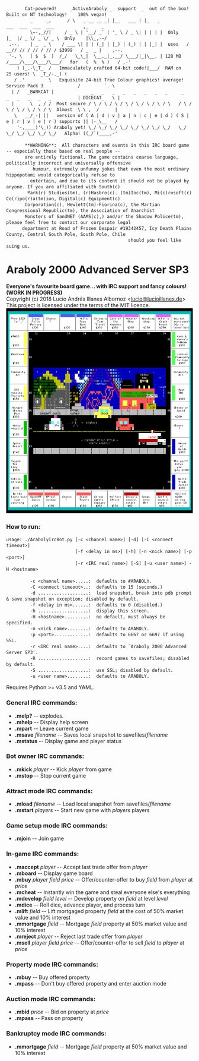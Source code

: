 ```
       Cat-powered!     _ActiveAraboly _  support  _  out of the box!  Built on NT technology!    100% vegan!
         _     _,      / \   _ __ __ _| |__   ___ | |_   _            ___  ___  ___  ___           ,_     _
         \~-,_//|     / _ \ | '__/ _` | '_ \ / _ \| | | | |  Only    |_  |/ _ \/ _ \/ _ \  Only    |\\_,-~/
 .--,    | _  _ \    / ___ \| | | (_| | |_) | (_) | | |_| |  uses   / __// // / // / // / $3999   / _  _ |    ,--.
 '-, \   ( $  $  )  /_/   \_\_|  \__,_|_.__/ \___/|_|\__, | 128 MB /____/\___/\___/\___/   for   (  %  % )   / ,-'
    ) )_.-\_T_  /   Immaculately crafted 64-bit code!|___/  RAM on                      25 users! \  _T_/-._( (
   / .'         \   Exquisite 24-bit True Colour graphics! average!    Service Pack 3             /         `. \
  | /   _BANKCAT |              _   _   _   _   _   _   _   _     _   _   _   _   _   _          | DICECAT_   \ |
  |      \  , / /  Most secure / \ / \ / \ / \ / \ / \ / \ / \   / \ / \ / \ / \ / \ / \  Almost  \ \ ,  /      |
   \   __/_-| ||   version of ( A | d | v | a | n | c | e | d ) ( S | e | r | v | e | r ) supports || |-_\__   /
    '-,____)'\_)) Araboly yet! \_/ \_/ \_/ \_/ \_/ \_/ \_/ \_/   \_/ \_/ \_/ \_/ \_/ \_/   Alpha! ((_/`(____,-'

       **WARNING**:  All characters and events in this IRC board game -- especially those based on real people --
       are entirely fictional. The game contains coarse language, politically incorrect and universally offensive
          humour, extremely unfunny jokes that even the most ordinary hippopotami would categorically refuse to
         entertain, and due to its content it should not be played by anyone. If you are affiliated with South(c)
        Park(r) Studios(tm), (r)Hasbro(c). (tm)Inc(tm), Mi(c)rosoft(r) Co(r)po(r)a(tm)ion, Digital(c) Equipment(c)
       Corporation(c), Hewlett(tm)-Fiorina(c), the Martian Congressional Republic(tm), the Association of Anarchist
       Monsters of SandNET (AAMS(c),) and/or the Shadow Police(tm), please feel free to contact our corporate legal
      department at Road of Frozen Despair #19342457, Icy Death Plains County, Central South Pole, South Pole, Chile
                                              should you feel like suing us.
```

# Araboly 2000 Advanced Server SP3
**Everyone's favourite board game... with IRC support and fancy colours! (WORK IN PROGRESS)**  
Copyright (c) 2018 Lucio Andrés Illanes Albornoz <<lucio@lucioillanes.de>>  
This project is licensed under the terms of the MIT licence.
![Screenshot](https://raw.githubusercontent.com/lalbornoz/araboly/master/assets/images/ArabolyBoardSouth.png "Screenshot")

### How to run:
```
usage: ./ArabolyIrcBot.py [-c <channel name>] [-d] [-C <connect timeout>]
                          [-f <delay in ms>] [-h] [-n <nick name>] [-p <port>]
                          [-r <IRC real name>] [-S] [-u <user name>] -H <hostname>

         -c <channel name>.....:  defaults to #ARABOLY.
         -C <connect timeout>..:  defaults to 15 (seconds.)
         -d ...................:  load snapshot, break into pdb prompt & save snapshot on exception; disabled by default.
         -f <delay in ms>......:  defaults to 0 (disabled.)
         -h ...................:  display this screen.
         -H <hostname>.........:  no default, must always be specified.
         -n <nick name>........:  defaults to ARABOLY.
         -p <port>.............:  defaults to 6667 or 6697 if using SSL.
         -r <IRC real name>....:  defaults to `Araboly 2000 Advanced Server SP3'.
         -R ...................:  record games to savefiles; disabled by default.
         -S ...................:  use SSL; disabled by default.
         -u <user name>........:  defaults to ARABOLY.
```
Requires Python >= v3.5 and YAML.

### General IRC commands:
* **.melp?** -- explodes.
* **.mhelp** -- Display help screen
* **.mpart** -- Leave current game
* **.msave** *filename* -- Saves local snapshot to savefiles/*filename*
* **.mstatus** -- Display game and player status

### Bot owner IRC commands:
* **.mkick** *player* -- Kick *player* from game
* **.mstop** -- Stop current game

### Attract mode IRC commands:
* **.mload** *filename* -- Load local snapshot from savefiles/*filename*
* **.mstart** *players* -- Start new game with *players* players

### Game setup mode IRC commands:
* **.mjoin** -- Join game

### In-game IRC commands:
* **.maccept** *player* -- Accept last trade offer from *player*
* **.mboard** -- Display game board
* **.mbuy** *player* *field* *price* -- Offer/counter-offer to buy *field* from *player* at *price*
* **.mcheat** -- Instantly win the game and steal everyone else's everything
* **.mdevelop** *field* *level* -- Develop property on *field* at level *level*
* **.mdice** -- Roll dice, advance player, and process turn
* **.mlift** *field* -- Lift mortgaged property *field* at the cost of 50% market value and 10% interest
* **.mmortgage** *field* -- Mortgage *field* property at 50% market value and 10% interest
* **.mreject** *player* -- Reject last trade offer from *player*
* **.msell** *player* *field* *price* -- Offer/counter-offer to sell *field* to *player* at *price*

### Property mode IRC commands:
* **.mbuy** -- Buy offered property
* **.mpass** -- Don't buy offered property and enter auction mode

### Auction mode IRC commands:
* **.mbid** *price* -- Bid on property at *price*
* **.mpass** -- Pass on property

### Bankruptcy mode IRC commands:
* **.mmortgage** *field* -- Mortgage *field* property at 50% market value and 10% interest
